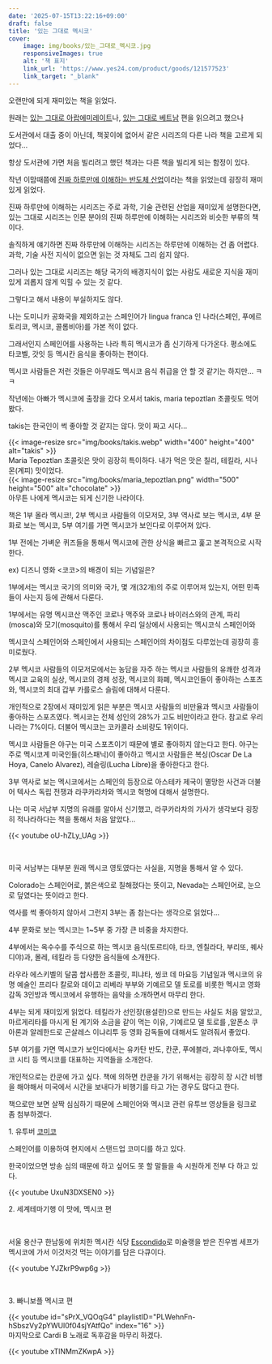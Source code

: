 ```yaml
---
date: '2025-07-15T13:22:16+09:00'
draft: false
title: '있는 그대로 멕시코'
cover:
    image: img/books/있는_그대로_멕시코.jpg
    responsiveImages: true 
    alt: '책 표지' 
    link_url: 'https://www.yes24.com/product/goods/121577523'
    link_target: "_blank"
---
```



오랜만에 되게 재미있는 책을 읽었다. 

원래는 [있는 그대로 아랍에미레이트](https://www.yes24.com/product/goods/140536749)나, [있는 그대로 베트남](https://www.yes24.com/product/goods/142271983) 편을 읽으려고 했으나 

도서관에서 대출 중이 아닌데, 책꽂이에 없어서 같은 시리즈의 다른 나라 책을 고르게 되었다...

항상 도서관에 가면 처음 빌리려고 했던 책과는 다른 책을 빌리게 되는 함정이 있다. 

작년 이맘때쯤에 [진짜 하루만에 이해하는 반도체 산업](https://blog.naver.com/hwhw31/223472240826)이라는 책을 읽었는데 굉장히 재미있게 읽었다. 

진짜 하루만에 이해하는 시리즈는 주로 과학, 기술 관련된 산업을 재미있게 설명한다면, 있는 그대로 시리즈는 인문 분야의 진짜 하루만에 이해하는 시리즈와 비슷한 부류의 책이다. 

솔직하게 얘기하면 진짜 하루만에 이해하는 시리즈는 하루만에 이해하는 건 좀 어렵다. 과학, 기술 사전 지식이 없으면 읽는 것 자체도 그리 쉽지 않다. 

그러나 있는 그대로 시리즈는 해당 국가의 배경지식이 없는 사람도 새로운 지식을 재미있게 괴롭지 않게 익힐 수 있는 것 같다. 

그렇다고 해서 내용이 부실하지도 않다.  

나는 도미니카 공화국을 제외하고는 스페인어가 lingua franca 인 나라(스페인, 푸에르토리코, 멕시코, 콜롬비아)를 가본 적이 없다. 

그래서인지 스페인어를 사용하는 나라 특히 멕시코가 좀 신기하게 다가온다. 평소에도 타코벨, 갓잇 등 멕시칸 음식을 좋아하는 편이다. 

멕시코 사람들은 저런 것들은 아무래도 멕시코 음식 취급을 안 할 것 같기는 하지만... ㅋㅋ

작년에는 아빠가 멕시코에 출장을 갔다 오셔서 takis, maria tepoztlan 초콜릿도 먹어 봤다. 

takis는 한국인이 썩 좋아할 것 같지는 않다. 맛이 짜고 시다... 

{{< image-resize src="img/books/takis.webp" width="400" height="400" alt="takis" >}}
<br>
Maria Tepoztlan 초콜릿은 맛이 굉장히 특이하다. 내가 먹은 맛은 칠리, 테킬라, 시나몬(계피) 맛이었다. 
<br>
{{< image-resize src="img/books/maria_tepoztlan.png" width="500" height="500" alt="chocolate" >}}
<br>
아무튼 나에게 멕시코는 되게 신기한 나라이다. 

책은 1부 올라 멕시코!, 2부 멕시코 사람들의 이모저모, 3부 역사로 보는 멕시코, 4부 문화로 보는 멕시코, 5부 여기를 가면 멕시코가 보인다로 이루어져 있다. 

1부 전에는 가벼운 퀴즈들을 통해서 멕시코에 관한 상식을 빠르고 훑고 본격적으로 시작한다. 

ex) 디즈니 영화 <코코>의 배경이 되는 기념일은? 



1부에서는 멕시코 국기의 의미와 국가, 몇 개(32개)의 주로 이루어져 있는지, 어떤 민족들이 사는지 등에 관해서 다룬다.

1부에서는 유명 멕시코산 맥주인 코로나 맥주와 코로나 바이러스와의 관계, 파리(mosca)와 모기(mosquito)를 통해서 우리 일상에서 사용되는 멕시코식 스페인어와 

멕시코식 스페인어와 스페인에서 사용되는 스페인어의 차이점도 다루었는데 굉장히 흥미로웠다. 


2부 멕시코 사람들의 이모저모에서는 농담을 자주 하는 멕시코 사람들의 유쾌한 성격과 멕시코 교육의 실상, 멕시코의 경제 성장, 멕시코의 화폐, 멕시코인들이 좋아하는 스포츠와, 멕시코의 최대 갑부 카를로스 슬림에 대해서 다룬다. 

개인적으로 2장에서 재미있게 읽은 부분은 멕시코 사람들의 비만율과 멕시코 사람들이 좋아하는 스포츠였다. 멕시코는 전체 성인의 28%가 고도 비만이라고 한다. 참고로 우리나라는 7%이다. 더불어 멕시코는 코카콜라 소비량도 1위이다. 

멕시코 사람들은 야구는 미국 스포츠이기 때문에 별로 좋아하지 않는다고 한다. 야구는 주로 멕시코계 미국인들(히스패닉)이 좋아하고 멕시코 사람들은 복싱(Oscar De La Hoya, Canelo Alvarez), 레슬링(Lucha Libre)을 좋아한다고 한다. 


3부 역사로 보는 멕시코에서는 스페인의 등장으로 아스테카 제국이 멸망한 사건과 더불어 텍사스 독립 전쟁과 라쿠카라차와 멕시코 혁명에 대해서 설명한다. 

나는 미국 서남부 지명의 유래를 알아서 신기했고, 라쿠카라차의 가사가 생각보다 굉장히 적나라하다는 책을 통해서 처음 알았다...

{{< youtube oU-hZLy_UAg >}}

<br>

미국 서남부는 대부분 원래 멕시코 영토였다는 사실을, 지명을 통해서 알 수 있다.

Colorado는 스페인어로, 붉은색으로 칠해졌다는 뜻이고, Nevada는 스페인어로, 눈으로 덮였다는 뜻이라고 한다.

역사를 썩 좋아하지 않아서 그런지 3부는 좀 참는다는 생각으로 읽었다...

4부 문화로 보는 멕시코는 1~5부 중 가장 큰 비중을 차지한다. 

4부에서는 옥수수를 주식으로 하는 멕시코 음식(토르티야, 타코, 엔칠라다, 부리또, 퀘사디야)과, 몰레, 테킬라 등 다양한 음식들에 소개한다. 

라우라 에스키벨의 달콤 쌉사름한 초콜릿, 피냐타, 씽코 데 마요등 기념일과 멕시코의 유명 예술인 프리다 칼로와 데이고 리베라 부부와 기예르모 델 토로를 비롯한 멕시코 영화 감독 3인방과 멕시코에서 유행하는 음악을 소개하면서 마무리 한다. 

4부는 되게 재미있게 읽었다. 테킬라가 선인장(용설란)으로 만드는 사실도 처음 알았고, 마르게리타를 마시게 된 계기와 소금을 같이 먹는 이유, 기예르모 델 토로를 ,알폰소 쿠아론과 알레한드로 곤살레스 이냐리투 등 영화 감독들에 대해서도 알려줘서 좋았다.

5부 여기를 가면 멕시코가 보인다에서는 유카탄 반도, 칸쿤, 푸에블라, 과나후아토, 멕시코 시티 등 멕시코를 대표하는 지역들을 소개한다. 

개인적으로는 칸쿤에 가고 싶다. 책에 의하면 칸쿤을 가기 위해서는 굉장히 장 시간 비행을 해야해서 미국에서 시간을 보내다가 비행기를 타고 가는 경우도 많다고 한다.

책으로만 보면 살짝 심심하기 때문에 스페인어와 멕시코 관련 유투브 영상들을 링크로 좀 첨부하겠다. 


1\. 유투버 [코미코](https://www.youtube.com/channel/UCwTg-6vuMNVKQYX-TgSiC8A) 

스페인어를 이용하여 현지에서 스탠드업 코미디를 하고 있다. 

한국이었으면 방송 심의 때문에 하고 싶어도 못 할 말들을 속 시원하게 전부 다 하고 있다.

{{< youtube UxuN3DXSEN0 >}}
<br>

2\.  세계테마기행 이 맛에, 멕시코 편 

<br>

서울 용산구 한남동에 위치한 멕시칸 식당 [Escondido](https://www.instagram.com/escondido_hannam)로 미슐랭을 받은 진우범 세프가 멕시코에 가서 이것저것 먹는 이야기를 담은 다큐이다. 


{{< youtube YJZkrP9wp6g >}}

<br>

3\. 빠니보플 멕시코 편 

{{< youtube id="sPrX_VQOqG4" playlistID="PLWehnFn-hSbszVy2pYWUl0f04sjYAtfQo" index="16" >}}
<br>
마지막으로 Cardi B 노래로 독후감을 마무리 하겠다. 

{{< youtube xTlNMmZKwpA >}}